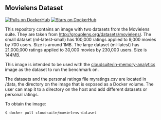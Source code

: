 ## Movielens Dataset

[![Pulls on DockerHub][dhpulls]][dhrepo]
[![Stars on DockerHub][dhstars]][dhrepo]

This repository contains an image with two datasets from the Movielens suite.
They are taken from http://grouplens.org/datasets/movielens/. The small dataset
(ml-latest-small) has 100,000 ratings applied to 9,000 movies by 700 users.
Size is around 1MB.  The large dataset (ml-latest) has 21,000,000 ratings
applied to 30,000 movies by 230,000 users. Size is 144MB.

This image is intended to be used with the
[cloudsuite/in-memory-analytics][ima-dhrepo] image as the dataset to run the
benchmark on.

The datasets and the personal ratings file myratings.csv are located in /data,
the directory on the image that is exposed as a Docker volume. The user can
map it to a directory on the host and add different datasets or personal
ratings.

To obtain the image:

    $ docker pull cloudsuite/movielens-dataset

[dhrepo]: https://hub.docker.com/r/cloudsuite/movielens-dataset/ "DockerHub Page"
[dhpulls]: https://img.shields.io/docker/pulls/cloudsuite/movielens-dataset.svg "Go to DockerHub Page"
[dhstars]: https://img.shields.io/docker/stars/cloudsuite/movielens-dataset.svg "Go to DockerHub Page"
[ima-dhrepo]: https://hub.docker.com/r/cloudsuite/in-memory-analytics/

